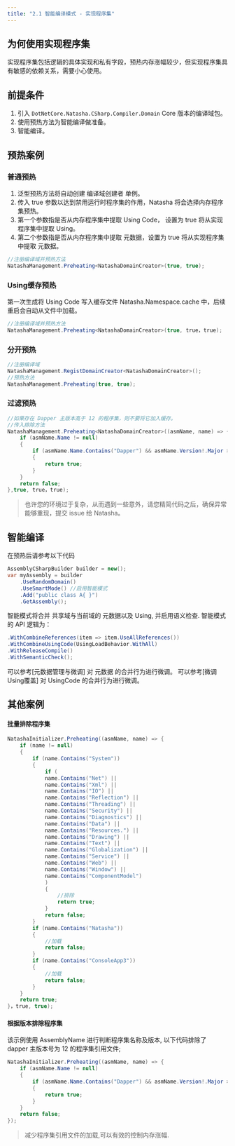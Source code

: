 ```yaml
---
title: "2.1 智能编译模式 - 实现程序集"
---
```


## 为何使用实现程序集

实现程序集包括逻辑的具体实现和私有字段，预热内存涨幅较少，但实现程序集具有敏感的依赖关系，需要小心使用。

## 前提条件

1. 引入 `DotNetCore.Natasha.CSharp.Compiler.Domain` Core 版本的编译域包。
2. 使用预热方法为智能编译做准备。
3. 智能编译。

## 预热案例

### 普通预热
1. 泛型预热方法将自动创建 编译域创建者 单例。
2. 传入 true 参数以达到禁用运行时程序集的作用，Natasha 将会选择内存程序集预热。
3. 第一个参数指是否从内存程序集中提取 Using Code， 设置为 true 将从实现程序集中提取 Using。
4. 第二个参数指是否从内存程序集中提取 元数据，设置为 true 将从实现程序集中提取 元数据。
```cs
//注册编译域并预热方法
NatashaManagement.Preheating<NatashaDomainCreator>(true, true);
```

### Using缓存预热
第一次生成将 Using Code 写入缓存文件  Natasha.Namespace.cache 中，后续重启会自动从文件中加载。
```cs
//注册编译域并预热方法
NatashaManagement.Preheating<NatashaDomainCreator>(true, true，true);
```

### 分开预热
```cs
//注册编译域
NatashaManagement.RegistDomainCreator<NatashaDomainCreator>();
//预热方法
NatashaManagement.Preheating(true, true);
```

### 过滤预热
```cs
//如果存在 Dapper 主版本高于 12 的程序集，则不要将它加入缓存。
//传入排除方法
NatashaManagement.Preheating<NatashaDomainCreator>((asmName, name) => {
    if (asmName.Name != null)
    {
        if (asmName.Name.Contains("Dapper") && asmName.Version!.Major > 12)
        {
            return true;
        }
    }
    return false;
},true, true，true);
```

> 也许您的环境过于复杂，从而遇到一些意外，请您精简代码之后，确保异常能够重现，提交 issue 给 Natasha。 


## 智能编译

在预热后请参考以下代码

```cs
AssemblyCSharpBuilder builder = new();
var myAssembly = builder
    .UseRandomDomain()
    .UseSmartMode() //启用智能模式
    .Add("public class A{ }")
    .GetAssembly();
```

智能模式将合并 共享域与当前域的 元数据以及 Using, 并启用语义检查.
智能模式的 API 逻辑为：
```cs
.WithCombineReferences(item => item.UseAllReferences())
.WithCombineUsingCode(UsingLoadBehavior.WithAll)
.WithReleaseCompile()
.WithSemanticCheck();
```

可以参考[元数据管理与微调] 对 元数据 的合并行为进行微调。
可以参考[微调Using覆盖] 对 UsingCode 的合并行为进行微调。

## 其他案例

#### 批量排除程序集

```cs
NatashaInitializer.Preheating((asmName, name) => {
    if (name != null)
    {
        if (name.Contains("System"))
        {
            if (
            name.Contains("Net") ||
            name.Contains("Xml") ||
            name.Contains("IO") ||
            name.Contains("Reflection") ||
            name.Contains("Threading") ||
            name.Contains("Security") ||
            name.Contains("Diagnostics") ||
            name.Contains("Data") ||
            name.Contains("Resources.") ||
            name.Contains("Drawing") ||
            name.Contains("Text") ||
            name.Contains("Globalization") ||
            name.Contains("Service") ||
            name.Contains("Web") ||
            name.Contains("Window") ||
            name.Contains("ComponentModel")
            )
            {
                //排除
                return true;
            }
            return false;
        }
        if (name.Contains("Natasha"))
        {
            //加载
            return false;
        }
        if (name.Contains("ConsoleApp3"))
        {
            //加载
            return false;
        }
    }
    return true;
}，true, true);
```

#### 根据版本排除程序集

该示例使用 AssemblyName 进行判断程序集名称及版本, 以下代码排除了 dapper 主版本号为 12 的程序集引用文件;

```cs
NatashaInitializer.Preheating((asmName, name) => {
    if (asmName.Name != null)
    {
        if (asmName.Name.Contains("Dapper") && asmName.Version!.Major > 12)
        {
            return true;
        }
    }
    return false;
});
```

> 减少程序集引用文件的加载,可以有效的控制内存涨幅.